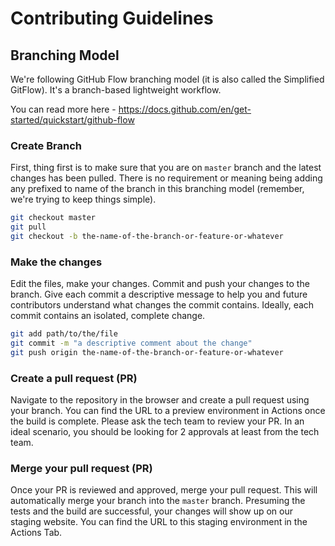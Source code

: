 # Contributing Guidelines

## Branching Model
We're following GitHub Flow branching model (it is also called the Simplified GitFlow). It's a 
branch-based lightweight workflow. 

You can read more here - https://docs.github.com/en/get-started/quickstart/github-flow

### Create Branch
First, thing first is to make sure that you are on `master` branch and the latest changes has been pulled. There is no 
requirement or meaning being adding any prefixed to name of the branch in this branching model (remember, we're 
trying to keep things simple). 
```bash
git checkout master
git pull
git checkout -b the-name-of-the-branch-or-feature-or-whatever   
```

### Make the changes
Edit the files, make your changes. Commit and push your changes to the branch. Give each commit a
descriptive message to help you and future contributors understand what changes the commit contains. 
Ideally, each commit contains an isolated, complete change.
```bash
git add path/to/the/file
git commit -m "a descriptive comment about the change"
git push origin the-name-of-the-branch-or-feature-or-whatever
```

### Create a pull request (PR)
Navigate to the repository in the browser and create a pull request using your branch. You can find the URL to 
a preview environment in Actions once the build is complete. Please ask the tech team to review your PR. In an ideal 
scenario, you should be looking for 2 approvals at least from the tech team. 

### Merge your pull request (PR)
Once your PR is reviewed and approved, merge your pull request. This will automatically merge your branch 
into the `master` branch. Presuming the tests and the build are successful, your changes will show up on our 
staging website. You can find the URL to this staging environment in the Actions Tab.



